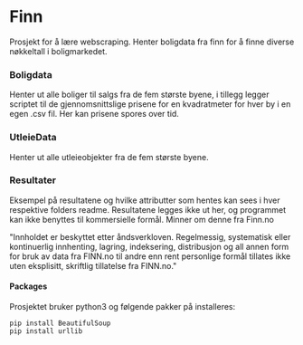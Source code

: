 # Finn
Prosjekt for å lære webscraping. Henter boligdata fra finn for å finne diverse nøkkeltall i boligmarkedet.
### Boligdata
Henter ut alle boliger til salgs fra de fem største byene, i tillegg legger scriptet til de gjennomsnittslige prisene for en kvadratmeter  for hver by i en egen .csv fil. Her kan prisene spores over tid. 

### UtleieData
Henter ut alle utleieobjekter fra de fem største byene. 

### Resultater
Eksempel på resultatene og hvilke attributter som hentes kan sees i hver respektive folders readme. Resultatene legges ikke ut her, og programmet kan ikke benyttes til kommersielle formål. Minner om denne fra Finn.no

"Innholdet er beskyttet etter åndsverkloven. Regelmessig, systematisk eller kontinuerlig innhenting, lagring, indeksering, distribusjon og all annen form for bruk av data fra FINN.no til andre enn rent personlige formål tillates ikke uten eksplisitt, skriftlig tillatelse fra FINN.no."


#### Packages 
Prosjektet bruker python3 og følgende pakker på installeres:

```
pip install BeautifulSoup
pip install urllib
```

